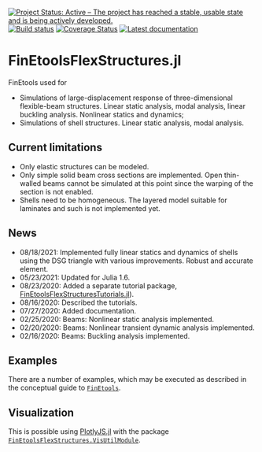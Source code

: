 [![Project Status: Active – The project has reached a stable, usable state and is being actively developed.](http://www.repostatus.org/badges/latest/active.svg)](http://www.repostatus.org/#active)
[![Build status](https://github.com/PetrKryslUCSD/FinEtoolsFlexStructures.jl/workflows/CI/badge.svg)](https://github.com/PetrKryslUCSD/FinEtoolsFlexStructures.jl/actions)
[![Coverage Status](https://coveralls.io/repos/github/PetrKryslUCSD/FinEtoolsFlexStructures.jl/badge.svg?branch=master)](https://coveralls.io/github/PetrKryslUCSD/FinEtoolsFlexStructures.jl?branch=master) 
[![Latest documentation](https://img.shields.io/badge/docs-latest-blue.svg)](https://petrkryslucsd.github.io/FinEtoolsFlexStructures.jl/latest)


# FinEtoolsFlexStructures.jl

FinEtools used for 
- Simulations of large-displacement response of three-dimensional flexible-beam structures. Linear static analysis, modal analysis, linear buckling analysis. Nonlinear statics and dynamics;
- Simulations of shell structures. Linear static analysis, modal analysis.

## Current limitations

- Only elastic structures can be modeled.
- Only simple solid beam cross sections are implemented. Open thin-walled beams cannot be simulated at this point since the warping of the section is not enabled.
- Shells need to be homogeneous. The layered model suitable for laminates and such is not implemented yet.

## News

- 08/18/2021: Implemented fully linear statics and dynamics of shells using the DSG triangle with various improvements. Robust and accurate element.
- 05/23/2021: Updated for Julia 1.6.
- 08/23/2020: Added a separate tutorial package, [FinEtoolsFlexStructuresTutorials.jl](https://petrkryslucsd.github.io/FinEtoolsFlexStructuresTutorials.jl)).
- 08/16/2020: Described the tutorials.
- 07/27/2020: Added documentation.
- 02/25/2020: Beams: Nonlinear static analysis implemented.
- 02/20/2020: Beams: Nonlinear transient dynamic analysis implemented.
- 02/16/2020: Beams: Buckling analysis implemented.

## Examples

There are a number of examples, which may be executed as described in the conceptual guide to [`FinEtools`](https://github.com/PetrKryslUCSD/FinEtools.jl).

## Visualization

This is possible using [PlotlyJS.jl](https://github.com/JuliaPlots/PlotlyJS.jl) with the package [`FinEtoolsFlexStructures.VisUtilModule`](https://github.com/PetrKryslUCSD/FinEtoolsFlexStructures.VisUtilModule.jl).
